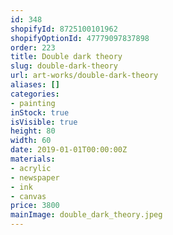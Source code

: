 ```yaml
---
id: 348
shopifyId: 8725100101962
shopifyOptionId: 47779097837898
order: 223
title: Double dark theory
slug: double-dark-theory
url: art-works/double-dark-theory
aliases: []
categories:
- painting
inStock: true
isVisible: true
height: 80
width: 60
date: 2019-01-01T00:00:00Z
materials:
- acrylic
- newspaper
- ink
- canvas
price: 3800
mainImage: double_dark_theory.jpeg
---
```

